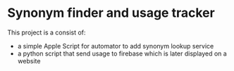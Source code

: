 # Synonym finder and usage tracker

This project is a consist of:
- a simple Apple Script for automator to add synonym lookup service
- a python script that send usage to firebase which is later displayed on a website
